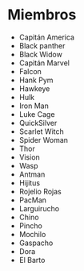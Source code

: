 # Miembros

* Capitán America
* Black panther
* Black Widow
* Capitán Marvel
* Falcon
* Hank Pym
* Hawkeye
* Hulk
* Iron Man
* Luke Cage
* QuickSilver
* Scarlet Witch
* Spider Woman
* Thor
* Vision
* Wasp
* Antman
* Hijitus
* Rojelio Rojas
* PacMan
* Larguirucho
* Chino
* Pincho
* Mochilo
* Gaspacho
* Dora
* El Barto